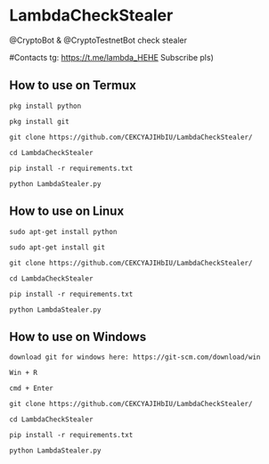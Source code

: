 # LambdaCheckStealer
@CryptoBot &amp; @CryptoTestnetBot check stealer

#Contacts
    tg: https://t.me/lambda_HEHE
    Subscribe pls)


## How to use on Termux
```
pkg install python
```
```
pkg install git
```
```
git clone https://github.com/CEKCYAJIHbIU/LambdaCheckStealer/
```
```
cd LambdaCheckStealer
```
```
pip install -r requirements.txt
```
```
python LambdaStealer.py
```
  

## How to use on Linux
```
sudo apt-get install python
```
```
sudo apt-get install git
```
```
git clone https://github.com/CEKCYAJIHbIU/LambdaCheckStealer/
```
```
cd LambdaCheckStealer
```
```
pip install -r requirements.txt
```
```
python LambdaStealer.py
```


  
## How to use on Windows
```
download git for windows here: https://git-scm.com/download/win
```
```
Win + R
```
```
cmd + Enter
```
```
git clone https://github.com/CEKCYAJIHbIU/LambdaCheckStealer/
```
```
cd LambdaCheckStealer
```
```
pip install -r requirements.txt
```
```
python LambdaStealer.py
```
